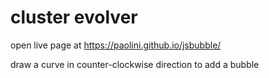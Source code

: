 # cluster evolver

open live page at https://paolini.github.io/jsbubble/

draw a curve in counter-clockwise direction to add a bubble

